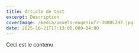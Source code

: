 ```yaml
---
title: Article de test
excerpt: Description
coverImage: /media/pexels-eugeniofr-30005297.jpg
date: 2025-10-21T17:13:00.000-04:00
---
```

Ceci est le contenu
